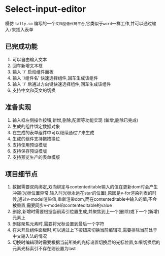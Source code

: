 <!--
 * @Author: sroxck
 * @Date: 2023-10-19 10:33:44
 * @LastEditors: sroxck
 * @LastEditTime: 2023-10-30 16:05:44
 * @Description: 
-->
# Select-input-editor
模仿 `tally.so` 编写的一个`文档型低代码平台`,它类似于`word`一样工作,并可以通过输入`/`来插入表单

## 已完成功能
1. 可以自由输入文本
2. 回车新增文本框
3. 输入 '/' 启动组件面板 
4. 输入 '/组件名' 快速选择组件,回车生成该组件
5. 输入 '/' 后通过方向键快速选择组件,回车生成该组件
6. 支持中文和英文的切换

## 准备实现
1. 输入框左侧操作按钮,新增,删除,配置等功能实现 (新增,删除已完成)
2. 生成的组件绑定数据对象
3. 在生成的表单组件中可以继续通过'/'来生成
4. 生成的组件支持拖拽换位
5. 支持使用预设模版
6. 支持保存预设模版
7. 支持预览生产的表单模版

## 项目细节点
1. 数据需要双向绑定,双向绑定与contenteditable输入的值在更新dom时会产生冲突(光标位置异常,输入时光标永远在star的位置),原因是v-for渲染列表的时候,通过v-model渲染值,重新渲染dom,而在contenteditable中输入的值,不会被重置,需要同步v-model和contenteditable的value
2. 删除,新增时需要根据当前索引位置生成,并聚焦到上一个(删除)或下一个(新增)元素上
3. 删除聚焦元素时,需要将光标设置到最后一个字符
4. 在未开启组件面板时,可以通过上下按钮来切换当前编辑项,需要排除当前处于中文输入法的情况
5. 切换时编辑项时需要根据当前所处的光标设置切换后的光标位置,如果切换后的元素光标索引不存在则设置为last
